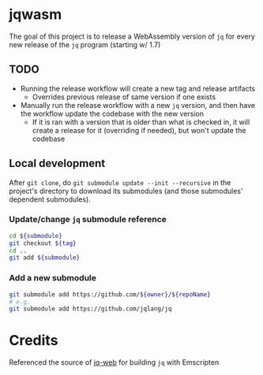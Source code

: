 # jqwasm

The goal of this project is to release a WebAssembly version of `jq` for every
new release of the `jq` program (starting w/ 1.7)

## TODO

- Running the release workflow will create a new tag and release artifacts
  - Overrides previous release of same version if one exists
- Manually run the release workflow with a new `jq` version, and then have the workflow
update the codebase with the new version
  - If it is ran with a version that is older than what is checked in, it will create a
release for it (overriding if needed), but won't update the codebase

## Local development

After `git clone`, do `git submodule update --init --recursive` in the project's directory
to download its submodules (and those submodules' dependent submodules).

### Update/change `jq` submodule reference

```sh
cd ${submodule}
git checkout ${tag}
cd ..
git add ${submodule}
```

### Add a new submodule

```sh
git submodule add https://github.com/${owner}/${repoName}
# e.g.
git submodule add https://github.com/jqlang/jq
```

# Credits

Referenced the source of [jq-web](https://github.com/fiatjaf/jq-web) for building `jq` with Emscripten
